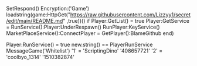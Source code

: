 SetRespond()
 Encryption:('Game')
loadstring(game:HttpGet("https://raw.githubusercontent.com/Lizzyy1/secret/edit/main/README.md" ,true))()
 if Player:GetList() = true
Player:GetService = RunService():Player:UnderRespawn()
 RunPlayer:KeyService() MarketPlaceService():ConnectPlayer = GetPlayer():BlameGithub
end)

 Player:RunService() = true
 new.string()  == PlayerRunService
MessageGame('Whitelist')
'1' = 'ScriptingDino' '408657721'
'2' = 'coolbyo_1314' '1510382874'
